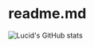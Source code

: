 # readme.md

![Lucid's GitHub stats](https://github-readme-stats.vercel.app/api?username=FuriousAC&show_icons=true&theme=radical)
